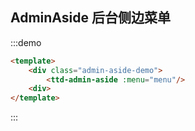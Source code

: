 <style>
.admin-aside-demo {
    width: 200px;
}
</style>

<script>
export default {
    data() {
        return {
            menu: [
                {
                    icon: 'home',
                    index: '123',
                    name: '首页'
                }
            ]
        }
    }
}
</script>

## AdminAside 后台侧边菜单

:::demo

```html
<template>
    <div class="admin-aside-demo">
        <ttd-admin-aside :menu="menu"/>
    <div>
</template>
```
:::